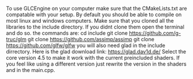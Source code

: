 To use GLCEngine on your computer make sure that the CMakeLists.txt are compatable with your setup. By default you should be able to compile on most linux and windows computers.
Make sure that you cloned all the libraries to the include directory. If you didnt clone them open the terminal and do so.
the commands are:
cd include
git clone https://github.com/g-truc/glm
git clone https://github.com/assimp/assimp
git clone https://github.com/glfw/glfw
you will also need glad in the include dirrectory. Here is the glad download link: https://glad.dav1d.de/
Select the core version 4.5 to make it work with the current preincluded shaders. If you feel like using a different version just rewrite the version in the shaders and in the main.cpp.
